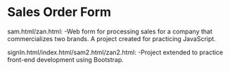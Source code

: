 # Sales Order Form

sam.html/zan.html:
        -Web form for processing sales for a company that commercializes two brands. A project created for practicing JavaScript.

signIn.html/index.html/sam2.html/zan2.html:
        -Project extended to practice front-end development using Bootstrap.

